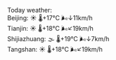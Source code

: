Today weather:  
Beijing: ☀️ 🌡️+17°C 🌬️↓11km/h  
Tianjin: ☀️ 🌡️+18°C 🌬️↙19km/h  
Shijiazhuang: 🌫  🌡️+19°C 🌬️↓7km/h  
Tangshan: ☀️ 🌡️+18°C 🌬️↙19km/h  
